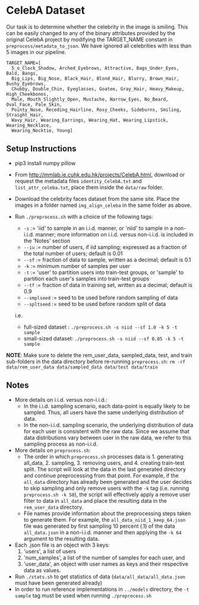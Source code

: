 # CelebA Dataset

Our task is to determine whether the celebrity in the image is smiling. This can be easily changed to any of the binary attributes provided by the original CelebA project by modifying the TARGET_NAME constant in ```preprocess/metadata_to_json```. We have ignored all celebrities with less than 5 images in our pipeline.

```shell
TARGET_NAME=[
  5_o_Clock_Shadow, Arched_Eyebrows, Attractive, Bags_Under_Eyes, Bald, Bangs,
  Big_Lips, Big_Nose, Black_Hair, Blond_Hair, Blurry, Brown_Hair, Bushy_Eyebrows,
  Chubby, Double_Chin, Eyeglasses, Goatee, Gray_Hair, Heavy_Makeup, High_Cheekbones,
  Male, Mouth_Slightly_Open, Mustache, Narrow_Eyes, No_Beard, Oval_Face, Pale_Skin,
  Pointy_Nose, Receding_Hairline, Rosy_Cheeks, Sideburns, Smiling, Straight_Hair,
  Wavy_Hair, Wearing_Earrings, Wearing_Hat, Wearing_Lipstick, Wearing_Necklace,
  Wearing_Necktie, Young]
```

## Setup Instructions

- pip3 install numpy pillow
- From <http://mmlab.ie.cuhk.edu.hk/projects/CelebA.html>, download or request the metadata files ```identity_CelebA.txt``` and ```list_attr_celeba.txt```, place them inside the ```data/raw``` folder.
- Download the celebrity faces dataset from the same site. Place the images in a folder named ```img_align_celeba``` in the same folder as above.
- Run ```./preprocess.sh``` with a choice of the following tags:
  - ```-s``` := 'iid' to sample in an i.i.d. manner, or 'niid' to sample in a non-i.i.d. manner; more information on i.i.d. versus non-i.i.d. is included in the 'Notes' section
  - ```--iu``` := number of users, if iid sampling; expressed as a fraction of the total number of users; default is 0.01
  - ```--sf``` := fraction of data to sample, written as a decimal; default is 0.1
  - ```-k``` := minimum number of samples per user
  - ```-t``` := 'user' to partition users into train-test groups, or 'sample' to partition each user's samples into train-test groups
  - ```--tf``` := fraction of data in training set, written as a decimal; default is 0.9
  - ```--smplseed``` := seed to be used before random sampling of data
  - ```--spltseed``` := seed to be used before random split of data

  i.e.
  - full-sized dataset : ```./preprocess.sh -s niid --sf 1.0 -k 5 -t sample```
  - small-sized dataset: ```./preprocess.sh -s niid --sf 0.05 -k 5 -t sample```

**NOTE**: Make sure to delete the rem_user_data, sampled_data, test, and train sub-folders in the data directory before re-running `preprocess.sh`: `rm -rf data/rem_user_data data/sampled_data data/test data/train`

## Notes

- More details on i.i.d. versus non-i.i.d.:
  - In the i.i.d. sampling scenario, each data-point is equally likely to be sampled. Thus, all users have the same underlying distribution of data.
  - In the non-i.i.d. sampling scenario, the underlying distribution of data for each user is consistent with the raw data. Since we assume that data distributions vary between user in the raw data, we refer to this sampling process as non-i.i.d.
- More details on ```preprocess.sh```:
  - The order in which ```preprocess.sh``` processes data is 1. generating all_data, 2. sampling, 3. removing users, and 4. creating train-test split. The script will look at the data in the last generated directory and continue preprocessing from that point. For example, if the ```all_data``` directory has already been generated and the user decides to skip sampling and only remove users with the ```-k``` tag (i.e. running ```preprocess.sh -k 50```), the script will effectively apply a remove user filter to data in ```all_data``` and place the resulting data in the ```rem_user_data``` directory.
  - File names provide information about the preprocessing steps taken to generate them. For example, the ```all_data_niid_1_keep_64.json``` file was generated by first sampling 10 percent (.1) of the data ```all_data.json``` in a non-i.i.d. manner and then applying the ```-k 64``` argument to the resulting data.
- Each .json file is an object with 3 keys:
  1. 'users', a list of users
  2. 'num_samples', a list of the number of samples for each user, and
  3. 'user_data', an object with user names as keys and their respective data as values.
- Run ```./stats.sh``` to get statistics of data (`data/all_data/all_data.json` must have been generated already)
- In order to run reference implementations in ```../models``` directory, the ```-t sample``` tag must be used when running ```./preprocess.sh```
